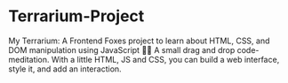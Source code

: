 # Terrarium-Project
My Terrarium: A Frontend Foxes project to learn about HTML, CSS, and DOM manipulation using JavaScript 🌵🌱 A small drag and drop code-meditation. With a little HTML, JS and CSS, you can build a web interface, style it, and add an interaction.
